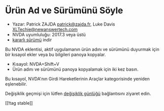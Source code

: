 # Ürün Ad ve Sürümünü Söyle #

* Yazar: Patrick ZAJDA <patrick@zajda.fr>, Luke Davis
  <XLTechie@newanswertech.com>
* NVDA uyumluluğu: 2017.3 veya üstü
* [kararlı sürümü][1] indir

Bu NVDA eklentisi, aktif uygulamanın ürün adını ve sürümünü duyurmak için
bir kısayol ekler veya bu bilgileri panoya kopyalar.

* Kısayol: NVDA+Shift+V
* Ürün adını ve sürümünü panoya kopyalamak için iki kez basın.

Bu kısayol, NVDA'nın Girdi Hareketlerinin Araçlar kategorisinde yeniden
eşlenebilir.

Değişiklik geçmişi için lütfen [değişiklik
günlüğü](https://github.com/opensourcesys/sayProductNameAndVersion/blob/master/changelog.md#readme)
bağlantısını ziyaret edin.

[[!tag stable]]

[1]:
https://www.nvaccess.org/addonStore/legacy?file=sayProductNameAndVersion
